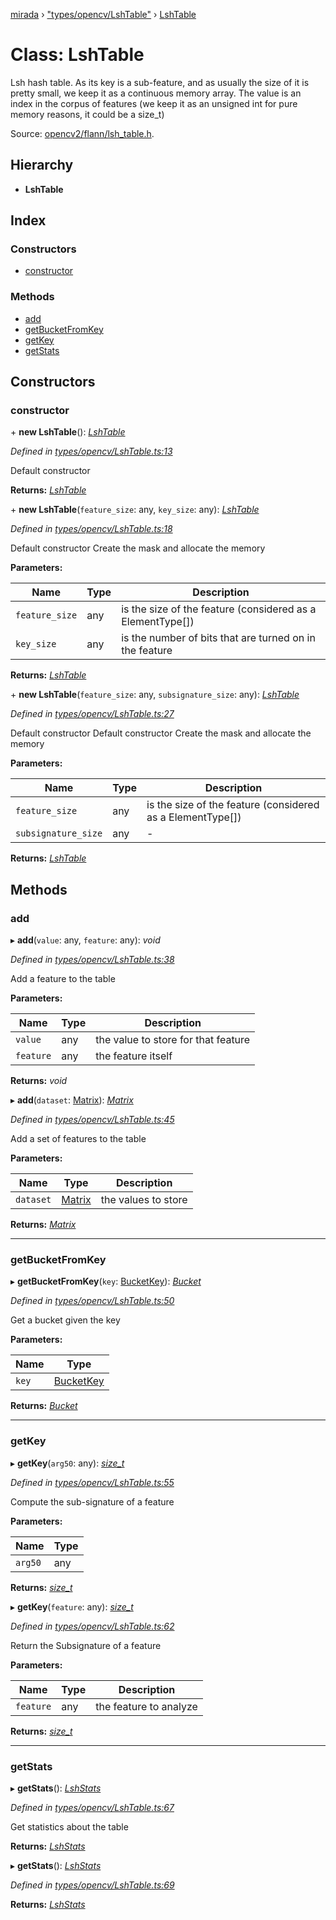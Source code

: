 [mirada](../README.md) › ["types/opencv/LshTable"](../modules/_types_opencv_lshtable_.md) › [LshTable](_types_opencv_lshtable_.lshtable.md)

# Class: LshTable


Lsh hash table. As its key is a sub-feature, and as usually the size of it is pretty small, we keep
it as a continuous memory array. The value is an index in the corpus of features (we keep it as an
unsigned int for pure memory reasons, it could be a size_t)

Source:
[opencv2/flann/lsh_table.h](https://github.com/opencv/opencv/tree/master/modules/core/include/opencv2/flann/lsh_table.h#L261).

## Hierarchy

* **LshTable**

## Index

### Constructors

* [constructor](_types_opencv_lshtable_.lshtable.md#constructor)

### Methods

* [add](_types_opencv_lshtable_.lshtable.md#add)
* [getBucketFromKey](_types_opencv_lshtable_.lshtable.md#getbucketfromkey)
* [getKey](_types_opencv_lshtable_.lshtable.md#getkey)
* [getStats](_types_opencv_lshtable_.lshtable.md#getstats)

## Constructors

###  constructor

\+ **new LshTable**(): *[LshTable](_types_opencv_lshtable_.lshtable.md)*

*Defined in [types/opencv/LshTable.ts:13](https://github.com/cancerberoSgx/mirada/blob/2aa7cf1/mirada/src/types/opencv/LshTable.ts#L13)*

  Default constructor

**Returns:** *[LshTable](_types_opencv_lshtable_.lshtable.md)*

\+ **new LshTable**(`feature_size`: any, `key_size`: any): *[LshTable](_types_opencv_lshtable_.lshtable.md)*

*Defined in [types/opencv/LshTable.ts:18](https://github.com/cancerberoSgx/mirada/blob/2aa7cf1/mirada/src/types/opencv/LshTable.ts#L18)*

  Default constructor Create the mask and allocate the memory

**Parameters:**

Name | Type | Description |
------ | ------ | ------ |
`feature_size` | any | is the size of the feature (considered as a ElementType[])  |
`key_size` | any | is the number of bits that are turned on in the feature  |

**Returns:** *[LshTable](_types_opencv_lshtable_.lshtable.md)*

\+ **new LshTable**(`feature_size`: any, `subsignature_size`: any): *[LshTable](_types_opencv_lshtable_.lshtable.md)*

*Defined in [types/opencv/LshTable.ts:27](https://github.com/cancerberoSgx/mirada/blob/2aa7cf1/mirada/src/types/opencv/LshTable.ts#L27)*

  Default constructor
  Default constructor Create the mask and allocate the memory

**Parameters:**

Name | Type | Description |
------ | ------ | ------ |
`feature_size` | any | is the size of the feature (considered as a ElementType[])  |
`subsignature_size` | any | - |

**Returns:** *[LshTable](_types_opencv_lshtable_.lshtable.md)*

## Methods

###  add

▸ **add**(`value`: any, `feature`: any): *void*

*Defined in [types/opencv/LshTable.ts:38](https://github.com/cancerberoSgx/mirada/blob/2aa7cf1/mirada/src/types/opencv/LshTable.ts#L38)*

  Add a feature to the table

**Parameters:**

Name | Type | Description |
------ | ------ | ------ |
`value` | any | the value to store for that feature  |
`feature` | any | the feature itself  |

**Returns:** *void*

▸ **add**(`dataset`: [Matrix](../modules/_types_opencv__hacks_.md#matrix)): *[Matrix](../modules/_types_opencv__hacks_.md#matrix)*

*Defined in [types/opencv/LshTable.ts:45](https://github.com/cancerberoSgx/mirada/blob/2aa7cf1/mirada/src/types/opencv/LshTable.ts#L45)*

  Add a set of features to the table

**Parameters:**

Name | Type | Description |
------ | ------ | ------ |
`dataset` | [Matrix](../modules/_types_opencv__hacks_.md#matrix) | the values to store  |

**Returns:** *[Matrix](../modules/_types_opencv__hacks_.md#matrix)*

___

###  getBucketFromKey

▸ **getBucketFromKey**(`key`: [BucketKey](../modules/_types_opencv__hacks_.md#bucketkey)): *[Bucket](../modules/_types_opencv__hacks_.md#bucket)*

*Defined in [types/opencv/LshTable.ts:50](https://github.com/cancerberoSgx/mirada/blob/2aa7cf1/mirada/src/types/opencv/LshTable.ts#L50)*

  Get a bucket given the key

**Parameters:**

Name | Type |
------ | ------ |
`key` | [BucketKey](../modules/_types_opencv__hacks_.md#bucketkey) |

**Returns:** *[Bucket](../modules/_types_opencv__hacks_.md#bucket)*

___

###  getKey

▸ **getKey**(`arg50`: any): *[size_t](../modules/_types_opencv__hacks_.md#size_t)*

*Defined in [types/opencv/LshTable.ts:55](https://github.com/cancerberoSgx/mirada/blob/2aa7cf1/mirada/src/types/opencv/LshTable.ts#L55)*

  Compute the sub-signature of a feature

**Parameters:**

Name | Type |
------ | ------ |
`arg50` | any |

**Returns:** *[size_t](../modules/_types_opencv__hacks_.md#size_t)*

▸ **getKey**(`feature`: any): *[size_t](../modules/_types_opencv__hacks_.md#size_t)*

*Defined in [types/opencv/LshTable.ts:62](https://github.com/cancerberoSgx/mirada/blob/2aa7cf1/mirada/src/types/opencv/LshTable.ts#L62)*

  Return the Subsignature of a feature

**Parameters:**

Name | Type | Description |
------ | ------ | ------ |
`feature` | any | the feature to analyze  |

**Returns:** *[size_t](../modules/_types_opencv__hacks_.md#size_t)*

___

###  getStats

▸ **getStats**(): *[LshStats](../modules/_types_opencv__hacks_.md#lshstats)*

*Defined in [types/opencv/LshTable.ts:67](https://github.com/cancerberoSgx/mirada/blob/2aa7cf1/mirada/src/types/opencv/LshTable.ts#L67)*

  Get statistics about the table

**Returns:** *[LshStats](../modules/_types_opencv__hacks_.md#lshstats)*

▸ **getStats**(): *[LshStats](../modules/_types_opencv__hacks_.md#lshstats)*

*Defined in [types/opencv/LshTable.ts:69](https://github.com/cancerberoSgx/mirada/blob/2aa7cf1/mirada/src/types/opencv/LshTable.ts#L69)*

**Returns:** *[LshStats](../modules/_types_opencv__hacks_.md#lshstats)*